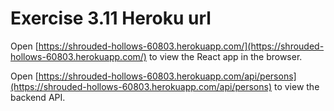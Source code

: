 # Exercise 3.11 Heroku url

Open [https://shrouded-hollows-60803.herokuapp.com/](https://shrouded-hollows-60803.herokuapp.com/) to view the React app in the browser.

Open [https://shrouded-hollows-60803.herokuapp.com/api/persons](https://shrouded-hollows-60803.herokuapp.com/api/persons) to view the backend API.